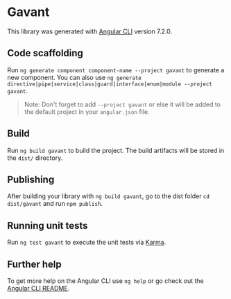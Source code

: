 # Gavant

This library was generated with [Angular CLI](https://github.com/angular/angular-cli) version 7.2.0.

## Code scaffolding

Run `ng generate component component-name --project gavant` to generate a new component. You can also use `ng generate directive|pipe|service|class|guard|interface|enum|module --project gavant`.
> Note: Don't forget to add `--project gavant` or else it will be added to the default project in your `angular.json` file. 

## Build

Run `ng build gavant` to build the project. The build artifacts will be stored in the `dist/` directory.

## Publishing

After building your library with `ng build gavant`, go to the dist folder `cd dist/gavant` and run `npm publish`.

## Running unit tests

Run `ng test gavant` to execute the unit tests via [Karma](https://karma-runner.github.io).

## Further help

To get more help on the Angular CLI use `ng help` or go check out the [Angular CLI README](https://github.com/angular/angular-cli/blob/master/README.md).
